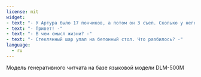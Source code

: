 ```yaml
---
license: mit
widget:
- text: "- У Артура было 17 пончиков, а потом он 3 съел. Сколько у него осталось пончиков? -"
- text: "- Привет! -"
- text: "- В чем смысл жизни? -"
- text: "- Стеклянный шар упал на бетонный стол. Что разбилось? -"
language:
  - ru
---
```


Модель генеративного читчата на базе языковой модели DLM-500M
